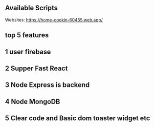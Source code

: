 ## Available Scripts

Websites: https://home-cookin-60455.web.app/

## top 5 features

## 1 user firebase

## 2 Supper Fast React

## 3 Node Express is backend

## 4 Node MongoDB

## 5 Clear code and Basic dom toaster widget etc
